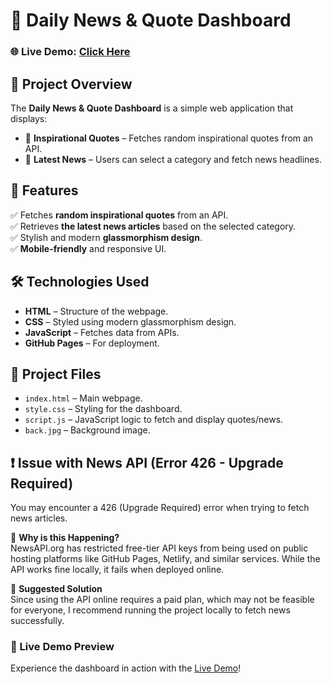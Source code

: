 # 📰 Daily News & Quote Dashboard

### 🌐 Live Demo: [Click Here](https://mssayed11.github.io/daily-news-dashboard/)

## 📌 Project Overview
The **Daily News & Quote Dashboard** is a simple web application that displays:
- 🔹 **Inspirational Quotes** – Fetches random inspirational quotes from an API.
- 🔹 **Latest News** – Users can select a category and fetch news headlines.

## 🚀 Features
✅ Fetches **random inspirational quotes** from an API.  
✅ Retrieves **the latest news articles** based on the selected category.  
✅ Stylish and modern **glassmorphism design**.  
✅ **Mobile-friendly** and responsive UI.  

## 🛠️ Technologies Used
- **HTML** – Structure of the webpage.
- **CSS** – Styled using modern glassmorphism design.
- **JavaScript** – Fetches data from APIs.
- **GitHub Pages** – For deployment.

## 📂 Project Files
- `index.html` – Main webpage.
- `style.css` – Styling for the dashboard.
- `script.js` – JavaScript logic to fetch and display quotes/news.
- `back.jpg` – Background image.

## ❗ Issue with News API (Error 426 - Upgrade Required)
You may encounter a 426 (Upgrade Required) error when trying to fetch news articles.

🔹 **Why is this Happening?**  
NewsAPI.org has restricted free-tier API keys from being used on public hosting platforms like GitHub Pages, Netlify, and similar services. While the API works fine locally, it fails when deployed online.

🔹 **Suggested Solution**  
Since using the API online requires a paid plan, which may not be feasible for everyone, I recommend running the project locally to fetch news successfully.

### 🎥 Live Demo Preview
Experience the dashboard in action with the [Live Demo](https://mssayed11.github.io/daily-news-dashboard/)!

